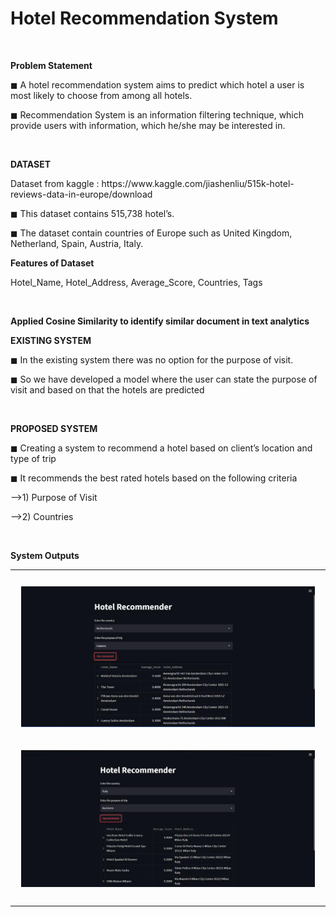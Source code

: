 <h1 text-align="center">Hotel Recommendation System</h1> 

<br>

<strong>Problem Statement</strong>
<p>◼ A hotel recommendation system aims to predict which hotel a user is most likely to choose from among all hotels.</p>
<p>◼ Recommendation System is an information filtering technique, which provide users with information, which he/she may be interested in.</p>
<br>

<strong>DATASET</strong>
<p>Dataset from kaggle : https://www.kaggle.com/jiashenliu/515k-hotel-reviews-data-in-europe/download</p>
<p>◼ This dataset contains 515,738 hotel’s.</p>
<p>◼ The dataset contain countries of Europe such as United Kingdom, Netherland, Spain, Austria, Italy.</p>
<strong>Features of Dataset</strong>
<p>Hotel_Name, Hotel_Address, Average_Score, Countries, Tags</p>
<br>

<strong>Applied Cosine Similarity to identify similar document in text analytics</strong>
<br>

<strong>EXISTING SYSTEM</strong>
<p>◼ In the existing system there was no option for the purpose of visit.</p>
<p>◼ So we have developed a model where the user can state the purpose of visit and based on that the hotels are predicted</p>
<br>

<strong>PROPOSED SYSTEM</strong>
<p>◼ Creating a system to recommend a hotel based on client’s location and type of trip</p>
<p>◼ It recommends the best rated hotels based on the following criteria</p>
<p>-->1) Purpose of Visit</p>
<p>-->2) Countries</p>
<br>

<strong>System Outputs</strong>
<table><tr>
<td> 
  <p align="center" style="padding: 10px">
    <img alt="Forwarding" src="/images/Output1.jpg" width="800">
    <br>
  </p> 
  <p align="center" style="padding: 10px">
    <img alt="Forwarding" src="/images/Output2.jpg" width="750">
    <br>
  </p>
</td>
</tr></table>
